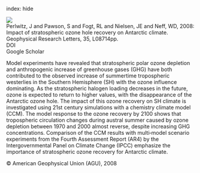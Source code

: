 index: hide

<div class="Citation">
    <div class="Citation-thumb CitationThumb-linked"  data-href="https://doi.org/10.1029/2008gl033317">
      <img src="https://static.claimspace.cloud/climate-study-static/refs/thumbs/9/Perlwitz_et_al_2008-thumb.png" />
    </div>

  <div class="Citation-body">
    <div class="Citation-text">Perlwitz, J and Pawson, S and Fogt, RL and Nielsen, JE and Neff, WD, 2008: Impact of stratospheric ozone hole recovery on Antarctic climate. <span class="Article-journal">Geophysical Research Letters, </span><span class="Article-volume">35, </span>L08714pp.</div>
    <div class="Citation-links">
      <div class="CitationLink" data-href="https://doi.org/10.1029/2008gl033317">
        <div class="CitationLink-icon CitationLink-Doi"></div>
        <div class="CitationLink-text">DOI</div>
      </div>
      <div class="CitationLink" data-href="https://scholar.google.com/scholar?q=10.1029/2008gl033317">
        <div class="CitationLink-icon CitationLink-Scholar"></div>
        <div class="CitationLink-text">Google Scholar</div>
      </div>
    </div>
  </div>
</div>

Model experiments have revealed that stratospheric polar ozone depletion and anthropogenic increase of greenhouse gases (GHG) have both contributed to the observed increase of summertime tropospheric westerlies in the Southern Hemisphere (SH) with the ozone influence dominating. As the stratospheric halogen loading decreases in the future, ozone is expected to return to higher values, with the disappearance of the Antarctic ozone hole. The impact of this ozone recovery on SH climate is investigated using 21st century simulations with a chemistry climate model (CCM). The model response to the ozone recovery by 2100 shows that tropospheric circulation changes during austral summer caused by ozone depletion between 1970 and 2000 almost reverse, despite increasing GHG concentrations. Comparison of the CCM results with multi‐model scenario experiments from the Fourth Assessment Report (AR4) by the Intergovernmental Panel on Climate Change (IPCC) emphasize the importance of stratospheric ozone recovery for Antarctic climate.

<div class="Citation-copy">
&copy; American Geophysical Union (AGU), 2008
</div>